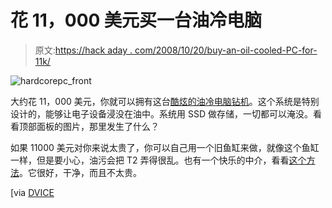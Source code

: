 # 花 11，000 美元买一台油冷电脑

> 原文:[https://hack aday . com/2008/10/20/buy-an-oil-cooled-PC-for-11k/](https://hackaday.com/2008/10/20/buy-an-oil-cooled-pc-for-11k/)

![](../Images/c904fa5fdb9a3b118d7675f341cbbaea.png "hardcorepc_front")

大约花 11，000 美元，你就可以拥有这台[酷炫的油冷电脑钻机](http://dvice.com/archives/2008/10/ufolike_hardcor.php?p=0&cat=undefined#more)。这个系统是特别设计的，能够让电子设备浸没在油中。系统用 SSD 做存储，一切都可以淹没。看看顶部面板的图片，那里发生了什么？

如果 11000 美元对你来说太贵了，你可以自己用一个旧鱼缸来做，就像这个鱼缸一样，但是要小心，油污会把 T2 弄得很乱。也有一个快乐的中介，看看[这个方法](http://www.pugetsystems.com/submerged.php)。它很好，干净，而且不太贵。

[via [DVICE](http://dvice.com/archives/2008/10/ufolike_hardcor.php)